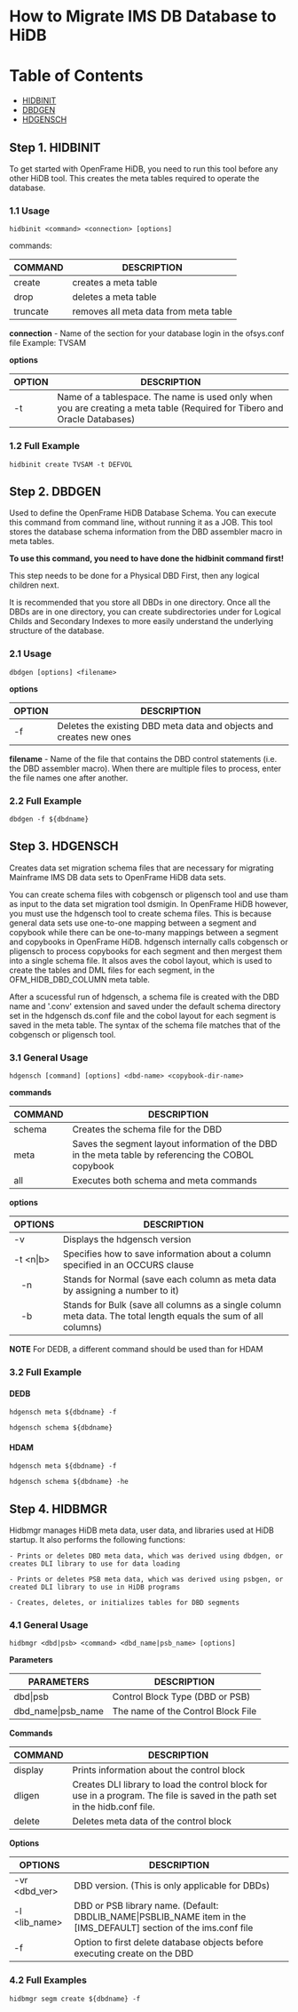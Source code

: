 # How to Migrate IMS DB Database to HiDB

# Table of Contents

- [HIDBINIT](#step-1-hidbinit)
- [DBDGEN](#step-2-dbdgen)
- [HDGENSCH](#step-3-hdgensch)
	
## Step 1. HIDBINIT

To get started with OpenFrame HiDB, you need to run this tool before any other HiDB tool. This creates the 	meta tables required to operate the database.
	
### 1.1 Usage

```hidbinit <command> <connection> [options]```
	
commands: 

| COMMAND  | DESCRIPTION                           |
|----------|---------------------------------------|
| create   | creates a meta table                  |
| drop     | deletes a meta table                  |
| truncate | removes all meta data from meta table |

**connection** - Name of the section for your database login in the 	ofsys.conf file
			Example: TVSAM

**options**

| OPTION          | DESCRIPTION                                                                                                                |
|-----------------|----------------------------------------------------------------------------------------------------------------------------|
| -t <tablespace> | Name of a tablespace. The name is used only when you are creating a meta table  (Required for Tibero and Oracle Databases) |


### 1.2 Full Example 

```hidbinit create TVSAM -t DEFVOL```

## Step 2. DBDGEN

Used to define the OpenFrame HiDB Database Schema. You can execute this command from command line, without running it as a JOB. This tool stores the database schema information from the DBD assembler macro in meta tables. 

**To use this command, you need to have done the hidbinit 	command first!**

This step needs to be done for a Physical DBD First, then any logical children next.
	
It is recommended that you store all DBDs in one directory. Once all the DBDs are in one directory, you can create subdirectories under for Logical Childs and Secondary Indexes to more easily understand the underlying structure of the database.

### 2.1 Usage 

```dbdgen [options] <filename>```

**options**

| OPTION | DESCRIPTION                                                         |
|--------|---------------------------------------------------------------------|
| -f     | Deletes the existing DBD meta data and objects and creates new ones |

**filename** - Name of the file that contains the DBD control statements (i.e. the DBD assembler macro). When there are multiple files to process, enter the file names one after another.

### 2.2 Full Example 

```dbdgen -f ${dbdname}```

## Step 3. HDGENSCH

 Creates data set migration schema files that are necessary for migrating Mainframe IMS DB data sets to OpenFrame HiDB data sets.

 You can create schema files with cobgensch or pligensch tool and use tham as input to the data set migration tool dsmigin. In OpenFrame HiDB however, you must use the hdgensch tool to create schema files. This is because general data sets use one-to-one mapping between a segment and copybook while there can be one-to-many mappings between a segment and copybooks in OpenFrame HiDB. hdgensch internally calls cobgensch or pligensch to process copybooks for each segment and then mergest them into a single schema file. It alsos aves the cobol layout, which is used to create the tables and DML files for each segment, in the OFM_HIDB_DBD_COLUMN meta table.

 After a scucessful run of hdgensch, a schema file is created with the DBD name and '.conv' extension and saved under the default schema directory set in the hdgensch ds.conf file and the cobol layout for each segment is saved in the meta table. The syntax of the schema file matches that of the cobgensch or pligensch tool.

### 3.1 General Usage 

```hdgensch [command] [options] <dbd-name> <copybook-dir-name>```

**commands**
	
| COMMAND | DESCRIPTION                                                                                         |
|---------|-----------------------------------------------------------------------------------------------------|
| schema  | Creates the schema file for the DBD                                                                 |
| meta    | Saves the segment layout information of the DBD in the meta table by referencing the COBOL copybook |
| all     | Executes both schema and meta commands                                                              |

**options**
	
| OPTIONS  | DESCRIPTION                                                                                                     |
|----------|-----------------------------------------------------------------------------------------------------------------|
| -v       | Displays the hdgensch version                                                                                   |
| -t <n\|b> | Specifies how to save information about a column specified in an OCCURS clause                                  |
| &nbsp;&nbsp;&nbsp;-n    | Stands for Normal (save each column as meta data by assigning a number to it)                                   |
| &nbsp;&nbsp;&nbsp;-b    | Stands for Bulk (save all columns as a single column meta data. The total length equals the sum of all columns) |

**NOTE** For DEDB, a different command should be used than for HDAM

### 3.2 Full Example

#### DEDB

```hdgensch meta ${dbdname} -f```

```hdgensch schema ${dbdname}```

#### HDAM

```hdgensch meta ${dbdname} -f```

```hdgensch schema ${dbdname} -he```

## Step 4. HIDBMGR

Hidbmgr manages HiDB meta data, user data, and libraries used at HiDB startup. It also performs the following functions:
			
	- Prints or deletes DBD meta data, which was derived using dbdgen, or creates DLI library to use for data loading
	
	- Prints or deletes PSB meta data, which was derived using psbgen, or created DLI library to use in HiDB programs
	
	- Creates, deletes, or initializes tables for DBD segments

### 4.1 General Usage 

```hidbmgr <dbd|psb> <command> <dbd_name|psb_name> [options]```

**Parameters**

| PARAMETERS         | DESCRIPTION                        |
|--------------------|------------------------------------|
| dbd\|psb           | Control Block Type (DBD or PSB)    |
| dbd_name\|psb_name | The name of the Control Block File |

**Commands**

| COMMAND | DESCRIPTION                                                                                                                  |
|---------|------------------------------------------------------------------------------------------------------------------------------|
| display | Prints information about the control block                                                                                   |
| dligen  | Creates DLI library to load the control block for use in a program. The file is saved in the path set in the hidb.conf file. |
| delete  | Deletes meta data of the control block                                                                                       |

**Options**

| OPTIONS       | DESCRIPTION                                                                                                        |
|---------------|--------------------------------------------------------------------------------------------------------------------|
| -vr <dbd_ver> | DBD version. (This is only applicable for DBDs)                                                                    |
| -l <lib_name> | DBD or PSB library name. (Default: DBDLIB_NAME\|PSBLIB_NAME item in the [IMS_DEFAULT] section of the ims.conf file |
| -f            | Option to first delete database objects before executing create on the DBD                                         |

### 4.2 Full Examples

```hidbmgr segm create ${dbdname} -f```

